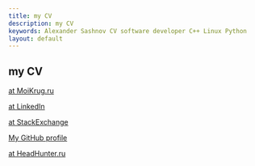 ```yaml
---
title: my CV
description: my CV
keywords: Alexander Sashnov CV software developer C++ Linux Python
layout: default
---
```


my CV
-

[at MoiKrug.ru](http://sashnov.moikrug.ru/)

[at LinkedIn](http://ru.linkedin.com/pub/alexander-sashnov/1/370/819/)

[at StackExchange](http://stackoverflow.com/users/1487936/asashnov)

[My GitHub profile](https://github.com/asashnov)

[at HeadHunter.ru](https://novosibirsk.hh.ru/applicant/resumes/view?resume=5ffd34f2ff00fe2b6c0039ed1f4a447872566e)
